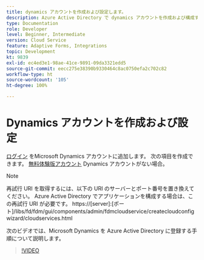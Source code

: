 ```yaml
---
title: dynamics アカウントを作成および設定します。
description: Azure Active Directory で dynamics アカウントを作成および構成する
type: Documentation
role: Developer
level: Beginner, Intermediate
version: Cloud Service
feature: Adaptive Forms, Integrations
topic: Development
kt: 9839
exl-id: ec4ed3e1-98ae-41ce-9891-09da3321edd5
source-git-commit: eecc275e38390b9330464c8ac0750efa2c702c82
workflow-type: ht
source-wordcount: '105'
ht-degree: 100%

---
```


# Dynamics アカウントを作成および設定

[ログイン](https://dynamics.microsoft.com/en-us/) をMicrosoft Dynamics アカウントに追加します。 次の項目を作成できます。 [無料体験版アカウント](https://dynamics.microsoft.com/en-us/dynamics-365-free-trial/) Dynamics アカウントがない場合。

>[!NOTE]
>再試行 URI を取得するには、以下の URI のサーバーとポート番号を置き換えてください。 Azure Active Directory でアプリケーションを構成する場合は、この再試行 URI が必要です。
>https://[server]:[ポート]/libs/fd/fdm/gui/components/admin/fdmcloudservice/createcloudconfigwizard/cloudservices.html

次のビデオでは、Microsoft Dynamics を Azure Active Directory に登録する手順について説明します。

>[!VIDEO](https://video.tv.adobe.com/v/340743?quality=12&learn=on)
